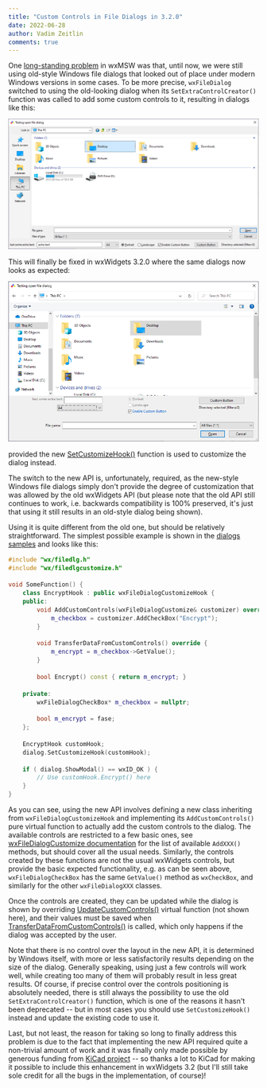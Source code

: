 ```yaml
---
title: "Custom Controls in File Dialogs in 3.2.0"
date: 2022-06-28
author: Vadim Zeitlin
comments: true
---
```


One [long-standing problem][1] in wxMSW was that, until now, we were still
using old-style Windows file dialogs that looked out of place under modern
Windows versions in some cases. To be more precise, `wxFileDialog` switched to
using the old-looking dialog when its `SetExtraControlCreator()` function was
called to add some custom controls to it, resulting in dialogs like this:

<img src="/blog/2022/06/custom-controls-in-file-dialogs-in-3.2.0/custom_old.png" class="img-fluid" alt="Screenshot of old-style dialog">

[1]: https://github.com/wxWidgets/wxWidgets/issues/14770

This will finally be fixed in wxWidgets 3.2.0 where the same dialogs now looks
as expected:

<img src="/blog/2022/06/custom-controls-in-file-dialogs-in-3.2.0/custom_new.png" class="img-fluid" alt="Screenshot of new-style dialog">

provided the new [SetCustomizeHook()][2] function is used to customize the
dialog instead.

[2]: https://docs.wxwidgets.org/3.1.7/classwx_file_dialog.html#ab02b1018e1e045904656e1d094010bc2

The switch to the new API is, unfortunately, required, as the new-style
Windows file dialogs simply don't provide the degree of customization that was
allowed by the old wxWidgets API (but please note that the old API still
continues to work, i.e. backwards compatibility is 100% preserved, it's just
that using it still results in an old-style dialog being shown).

Using it is quite different from the old one, but should be relatively
straightforward. The simplest possible example is shown in the [dialogs
samples][3] and looks like this:

```cpp
#include "wx/filedlg.h"
#include "wx/filedlgcustomize.h"

void SomeFunction() {
    class EncryptHook : public wxFileDialogCustomizeHook {
    public:
        void AddCustomControls(wxFileDialogCustomize& customizer) override {
            m_checkbox = customizer.AddCheckBox("Encrypt");
        }

        void TransferDataFromCustomControls() override {
            m_encrypt = m_checkbox->GetValue();
        }

        bool Encrypt() const { return m_encrypt; }

    private:
        wxFileDialogCheckBox* m_checkbox = nullptr;

        bool m_encrypt = fase;
    };

    EncryptHook customHook;
    dialog.SetCustomizeHook(customHook);

    if ( dialog.ShowModal() == wxID_OK ) {
        // Use customHook.Encrypt() here
    }
}
```

[3]: https://github.com/wxWidgets/wxWidgets/blob/v3.2.0-rc1/samples/dialogs/dialogs.cpp#L2013-L2040

As you can see, using the new API involves defining a new class inheriting
from `wxFileDialogCustomizeHook` and implementing its `AddCustomControls()`
pure virtual function to actually add the custom controls to the dialog. The
available controls are restricted to a few basic ones, see
[wxFileDialogCustomize documentation][4] for the list of available `AddXXX()`
methods, but should cover all the usual needs. Similarly, the controls created
by these functions are not the usual wxWidgets controls, but provide the basic
expected functionality, e.g. as can be seen above, `wxFileDialogCheckBox` has
the same `GetValue()` method as `wxCheckBox`, and similarly for the other
`wxFileDialogXXX` classes.

Once the controls are created, they can be updated while the dialog is shown
by overriding [UpdateCustomControls()][5] virtual function (not shown here),
and their values must be saved when [TransferDataFromCustomControls()][6] is
called, which only happens if the dialog was accepted by the user.

[4]: https://docs.wxwidgets.org/3.1.7/classwx_file_dialog_customize.html
[5]: https://docs.wxwidgets.org/3.1.7/classwx_file_dialog_customize_hook.html#a853376bdb78b1ff526e92eb54c617239\
[6]: https://docs.wxwidgets.org/3.1.7/classwx_file_dialog_customize_hook.html#abc1458029f362686eb7b2ea4b6454413

Note that there is no control over the layout in the new API, it is determined
by Windows itself, with more or less satisfactorily results depending on the
size of the dialog. Generally speaking, using just a few controls will work
well, while creating too many of them will probably result in less great
results. Of course, if precise control over the controls positioning is
absolutely needed, there is still always the possibility to use the old
`SetExtraControlCreator()` function, which is one of the reasons it hasn't
been deprecated -- but in most cases you should use `SetCustomizeHook()`
instead and update the existing code to use it.


Last, but not least, the reason for taking so long to finally address this
problem is due to the fact that implementing the new API required quite a
non-trivial amount of work and it was finally only made possible by generous
funding from [KiCad project](https://www.kicad.org/) -- so thanks a lot to
KiCad for making it possible to include this enhancement in wxWidgets 3.2 (but
I'll still take sole credit for all the bugs in the implementation, of course)!
